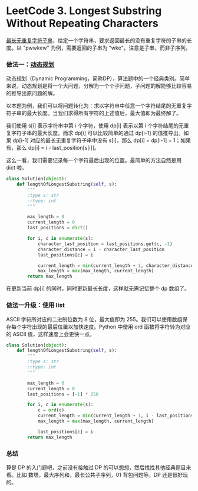# LeetCode 3. Longest Substring Without Repeating Characters

[最长无重复字符子串](https://leetcode.com/problems/longest-substring-without-repeating-characters/)，给定一个字符串，要求返回最长的没有重复字符的子串的长度。以 "pwwkew" 为例，需要返回的子串为 "wke"。注意是子串，而非子序列。

### 做法一：[动态规划](https://en.wikipedia.org/wiki/Dynamic_programming)

动态规划（Dynamic Programming，简称DP），算法题中的一个经典类别。简单来说，动态规划是将一个大问题，分解为一个个子问题，子问题的解能够比较容易的推导出原问题的解。

以本题为例，我们可以将问题转化为：求以字符串中任意一个字符结尾的无重复字符子串的最大长度。当我们求得所有字符的上述值后，最大值即为最终解了。

我们使用 s[i] 表示字符串中第 i 个字符，使用 dp[i] 表示以第 i 个字符结尾的无重复字符子串的最大长度。而求 dp[i] 可以比较简单的通过 dp[i-1] 的值推导出。如果 dp[i-1] 对应的最长无重复字符子串中没有 s[i]，那么 dp[i] = dp[i-1] + 1；如果有，那么 dp[i] = i - last_position[s[i]]。

这么一看，我们需要记录每一个字符最后出现的位置。最简单的方法自然是用 dict 啦。

```python
class Solution(object):
    def lengthOfLongestSubstring(self, s):
        """
        :type s: str
        :rtype: int
        """

        max_length = 0
        current_length = 0
        last_positions = dict()

        for i, c in enumerate(s):
            character_last_position = last_positions.get(c, -1)
            character_distance = i - character_last_position
            last_positions[c] = i

            current_length = min(current_length + 1, character_distance)
            max_length = max(max_length, current_length)
        return max_length
```

在更新当前 dp[i] 的同时，同时更新最长长度，这样就无需记忆整个 dp 数组了。

### 做法一升级：使用 list

ASCII 字符所对应的二进制位数为 8 位，最大值即为 255。我们可以使用数组保存每个字符出现的最后位置以加快速度。Python 中使用 ord 函数将字符转为对应的 ASCII 值，这样速度上会更快一点。

```python
class Solution(object):
    def lengthOfLongestSubstring(self, s):
        """
        :type s: str
        :rtype: int
        """

        max_length = 0
        current_length = 0
        last_positions = [-1] * 256

        for i, c in enumerate(s):
            c = ord(c)
            current_length = min(current_length + 1, i - last_positions[c])
            max_length = max(max_length, current_length)

            last_positions[c] = i
        return max_length
```

### 总结

算是 DP 的入门题吧，之前没有接触过 DP 的可以想想，然后找找其他经典题目来看。比如 数塔，最大序列和，最长公共子序列，01 背包问题等。DP 还是很好玩的。